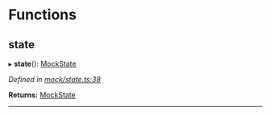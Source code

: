 

# Functions

<a id="state"></a>

##  state

▸ **state**(): [MockState](_mock_types_d_.md#mockstate)

*Defined in [mock/state.ts:38](https://github.com/polkadot-js/api/blob/82baafb/packages/rpc-provider/src/mock/state.ts#L38)*

**Returns:** [MockState](_mock_types_d_.md#mockstate)

___

